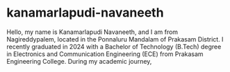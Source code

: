 # kanamarlapudi-navaneeth
Hello, my name is Kanamarlapudi Navaneeth, and I am from Nagireddypalem, located in the Ponnaluru Mandalam of Prakasam District. I recently graduated in 2024 with a Bachelor of Technology (B.Tech) degree in Electronics and Communication Engineering (ECE) from Prakasam Engineering College. During my academic journey, 
